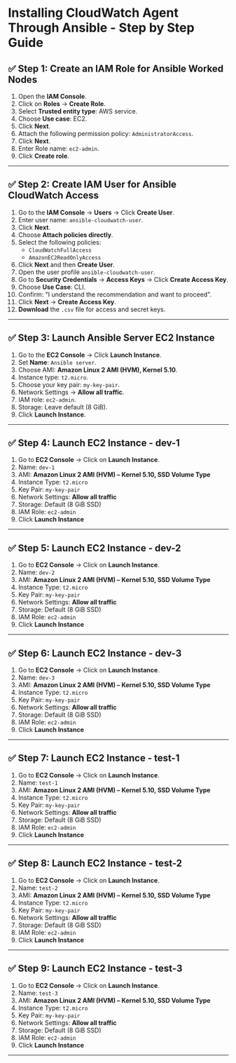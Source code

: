 # Installing CloudWatch Agent Through Ansible - Step by Step Guide

## ✅ Step 1: Create an IAM Role for Ansible Worked Nodes
1. Open the **IAM Console**.
2. Click on **Roles** → **Create Role**.
3. Select **Trusted entity type**: AWS service.
4. Choose **Use case**: EC2.
5. Click **Next**.
6. Attach the following permission policy: `AdministratorAccess`.
7. Click **Next**.
8. Enter Role name: `ec2-admin`.
9. Click **Create role**.

---

## ✅ Step 2: Create IAM User for Ansible CloudWatch Access
1. Go to the **IAM Console** → **Users** → Click **Create User**.
2. Enter user name: `ansible-cloudwatch-user`.
3. Click **Next**.
4. Choose **Attach policies directly**.
5. Select the following policies:
   - `CloudWatchFullAccess`
   - `AmazonEC2ReadOnlyAccess`
6. Click **Next** and then **Create User**.
7. Open the user profile `ansible-cloudwatch-user`.
8. Go to **Security Credentials** → **Access Keys** → Click **Create Access Key**.
9. Choose **Use Case**: CLI.
10. Confirm: "I understand the recommendation and want to proceed".
11. Click **Next** → **Create Access Key**.
12. **Download** the `.csv` file for access and secret keys.

---

## ✅ Step 3: Launch Ansible Server EC2 Instance
1. Go to the **EC2 Console** → Click **Launch Instance**.
2. Set **Name**: `Ansible server`.
3. Choose AMI: **Amazon Linux 2 AMI (HVM), Kernel 5.10**.
4. Instance type: `t2.micro`.
5. Choose your key pair: `my-key-pair`.
6. Network Settings → **Allow all traffic**.
7. IAM role: `ec2-admin`.
8. Storage: Leave default (8 GiB).
9. Click **Launch Instance**.

---

## ✅ Step 4: Launch EC2 Instance - dev-1
1. Go to **EC2 Console** → Click on **Launch Instance**.
2. Name: `dev-1`
3. AMI: **Amazon Linux 2 AMI (HVM) – Kernel 5.10, SSD Volume Type**
4. Instance Type: `t2.micro`
5. Key Pair: `my-key-pair`
6. Network Settings: **Allow all traffic**
7. Storage: Default (8 GiB SSD)
8. IAM Role: `ec2-admin`
9. Click **Launch Instance**

---

## ✅ Step 5: Launch EC2 Instance - dev-2
1. Go to **EC2 Console** → Click on **Launch Instance**.
2. Name: `dev-2`
3. AMI: **Amazon Linux 2 AMI (HVM) – Kernel 5.10, SSD Volume Type**
4. Instance Type: `t2.micro`
5. Key Pair: `my-key-pair`
6. Network Settings: **Allow all traffic**
7. Storage: Default (8 GiB SSD)
8. IAM Role: `ec2-admin`
9. Click **Launch Instance**

---

## ✅ Step 6: Launch EC2 Instance - dev-3
1. Go to **EC2 Console** → Click on **Launch Instance**.
2. Name: `dev-3`
3. AMI: **Amazon Linux 2 AMI (HVM) – Kernel 5.10, SSD Volume Type**
4. Instance Type: `t2.micro`
5. Key Pair: `my-key-pair`
6. Network Settings: **Allow all traffic**
7. Storage: Default (8 GiB SSD)
8. IAM Role: `ec2-admin`
9. Click **Launch Instance**

---

## ✅ Step 7: Launch EC2 Instance - test-1
1. Go to **EC2 Console** → Click on **Launch Instance**.
2. Name: `test-1`
3. AMI: **Amazon Linux 2 AMI (HVM) – Kernel 5.10, SSD Volume Type**
4. Instance Type: `t2.micro`
5. Key Pair: `my-key-pair`
6. Network Settings: **Allow all traffic**
7. Storage: Default (8 GiB SSD)
8. IAM Role: `ec2-admin`
9. Click **Launch Instance**

---

## ✅ Step 8: Launch EC2 Instance - test-2
1. Go to **EC2 Console** → Click on **Launch Instance**.
2. Name: `test-2`
3. AMI: **Amazon Linux 2 AMI (HVM) – Kernel 5.10, SSD Volume Type**
4. Instance Type: `t2.micro`
5. Key Pair: `my-key-pair`
6. Network Settings: **Allow all traffic**
7. Storage: Default (8 GiB SSD)
8. IAM Role: `ec2-admin`
9. Click **Launch Instance**
---

## ✅ Step 9: Launch EC2 Instance - test-3
1. Go to **EC2 Console** → Click on **Launch Instance**.
2. Name: `test-3`
3. AMI: **Amazon Linux 2 AMI (HVM) – Kernel 5.10, SSD Volume Type**
4. Instance Type: `t2.micro`
5. Key Pair: `my-key-pair`
6. Network Settings: **Allow all traffic**
7. Storage: Default (8 GiB SSD)
8. IAM Role: `ec2-admin`
9. Click **Launch Instance**

---


